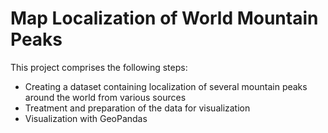 # Map Localization of World Mountain Peaks 

This project comprises the following steps:

* Creating a dataset containing localization of several mountain peaks around the world from various sources
* Treatment and preparation of the data for visualization 
* Visualization with GeoPandas 
